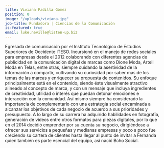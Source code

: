 ```yaml
---
title: Viviana Padilla Gómez
position: 0
image: "/uploads/viviana.jpg"
job-title: Fundadora | Ciencias de la Comunicación
is-featured: true
email: luke.neville@listen-up.biz
---
```

Egresada de comunicación por el Instituto Tecnológico de Estudios Superiores de Occidente ITESO. Incursionó en el manejo de redes sociales para empresas desde el 2012 colaborando con diferentes agencias de publicidad en la comunicación digital de marcas como Dione Moda, Artell Moda en Telas, entre otras, siempre cuidando la asertividad de la información a compartir, cultivando su curiosidad por saber más de los temas de las marcas y enriquecer su propuesta de contenidos. Su enfoque principalmente está en el contenido, siendo éste visualmente atractivo alineado al concepto de marca, y con un mensaje que incluya ingredientes de creatividad, utilidad o interés que puedan detonar emociones e interacción con la comunidad. Así mismo siempre ha considerado la importancia de complementarlo con una estrategia social encaminada a alcanzar los objetivos de cada negocio de acuerdo a sus prioridades y presupuesto. A lo largo de su carrera ha adquirido habilidades en fotografía, generación de videos entre otros formatos para piezas digitales, por lo que en el 2014 decidió emprender por su cuenta su negocio, dirigiéndose a ofrecer sus servicios a pequeñas y medianas empresas y poco a poco fue creciendo su cartera de clientes hasta llegar al punto de invitar a Fernanda quien también es parte esencial del equipo, así nació Búho Social.
